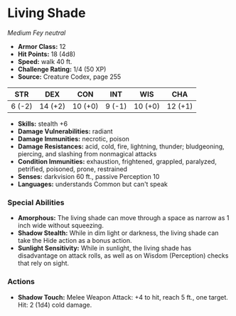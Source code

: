 # Living Shade

*Medium* *Fey* *neutral*

- **Armor Class:** 12
- **Hit Points:** 18 (4d8)
- **Speed:** walk 40 ft.
- **Challenge Rating:** 1/4 (50 XP)
- **Source:** Creature Codex, page 255

| STR | DEX | CON | INT | WIS | CHA |
| --- | --- | --- | --- | --- | --- |
| 6 (-2) | 14 (+2) | 10 (+0) | 9 (-1) | 10 (+0) | 12 (+1) |

- **Skills:** stealth +6
- **Damage Vulnerabilities:** radiant
- **Damage Immunities:** necrotic, poison
- **Damage Resistances:** acid, cold, fire, lightning, thunder; bludgeoning, piercing, and slashing from nonmagical attacks
- **Condition Immunities:** exhaustion, frightened, grappled, paralyzed, petrified, poisoned, prone, restrained
- **Senses:** darkvision 60 ft., passive Perception 10
- **Languages:** understands Common but can't speak

### Special Abilities

- **Amorphous:** The living shade can move through a space as narrow as 1 inch wide without squeezing.
- **Shadow Stealth:** While in dim light or darkness, the living shade can take the Hide action as a bonus action.
- **Sunlight Sensitivity:** While in sunlight, the living shade has disadvantage on attack rolls, as well as on Wisdom (Perception) checks that rely on sight.

### Actions

- **Shadow Touch:** Melee Weapon Attack: +4 to hit, reach 5 ft., one target. Hit: 2 (1d4) cold damage.


